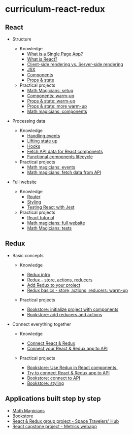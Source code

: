 # curriculum-react-redux


## React 
- Structure
    - Knowledge
        - [What is a Single Page App?](math-magicians/lessons/what_is_a_spa_v2.md)
        - [What is React?](math-magicians/lessons/what_is_react_v2.md)
        - [Client-side rendering vs. Server-side rendering](group-project/lessons/csr_vs_ssr.md)
        - [JSX](math-magicians/lessons/what_is_jsx_v2.md)
        - [Components](math-magicians/lessons/components_v2.md)
        - [Props & state](math-magicians/lessons/props_and_state.md)
    - Practical projects
        - [Math Magicians: setup](math-magicians/project_setup.md)
        - [Components: warm-up](math-magicians/exercises/components_warm_up.md)
        - [Props & state: warm-up](math-magicians/exercises/props_and_state_warm_up.md)
        - [Props & state: more warm-up](math-magicians/exercises/props_and_state_warm_up_2.md)
        - [Math magicians: components](math-magicians/project_components.md)
     
- Processing data
    - Knowledge  
        - [Handling events](math-magicians/lessons/handling_events_v2.md)
        - [Lifting state up](math-magicians/lessons/lifting_state_up_v2.md)
        - [Hooks](math-magicians/lessons/hooks_v2.md)
        - [Fetch API data for React components](math-magicians/lessons/fetch_api_data_for_react.md)
        - [Functional components lifecycle](math-magicians/lessons/functional_components_lifecycle_v2.md)
    - Practical projects
        - [Math magicians: events](math-magicians/project_events.md)
        - [Math magicians: fetch data from API](math-magicians/project_fetch_data_from_api.md)
        


- Full website
    - Knowledge
        - [Router](math-magicians/lessons/router_v2.md)
        - [Styling](math-magicians/lessons/styles.md)
        - [Testing React with Jest](math-magicians/articles/testing_react_with_jest.md)
    - Practical projects
        - [React tutorial](math-magicians/exercises/react_tutorial.md)
        - [Math magicians: full website](math-magicians/project_full_website_v2.md)
        - [Math Magicians: tests](math-magicians/project_tests.md)


## Redux 
- Basic concepts
    - Knowledge
        - [Redux intro](bookstore/lessons/redux_intro_v2.md)
        - [Redux - store, actions, reducers](bookstore/lessons/redux_store_actions_reducers_v2.md)
        - [Add Redux to your project](bookstore/lessons/redux_add_to_project_v2.md)
        - [Redux basics - store, actions, reducers: warm-up](bookstore/exercises/redux_basics_warmup.md)
        

    - Practical projects
        - [Bookstore: initialize project with components](bookstore/project_init_project_wth_comps_v3_0.md)
        - [Bookstore: add reducers and actions](bookstore/add_reducers_an_actions_v2.md)     

- Connect everything together
    - Knowledge
        - [Connect React & Redux](math-magicians/lessons/connect_react_redux_v3_0.md)
        - [Connect your React & Redux app to API](bookstore/lessons/connect_react_redux_to_api.md)

    - Practical projects
        - [Bookstore: Use Redux in React components.](bookstore/use_redux_in_react_components_v2.md)
        - [Try to connect React & Redux app to API](bookstore/exercises/connect_redux_api.md)
        - [Bookstore: connect to API](bookstore/connect_to_api_v2_1.md)
        - [Bookstore: styling](bookstore/styling.md)

     
           
## Applications built step by step
- [Math Magicians](math-magicians/sneak_peek.md)
- [Bookstore](bookstore/sneak_peek_v3_0.md)
- [React & Redux group project - Space Travelers' Hub](group-project/project_space_travelers_hub.md)
- [React capstone project - Metrics webapp](capstone/react_capstone.md)
